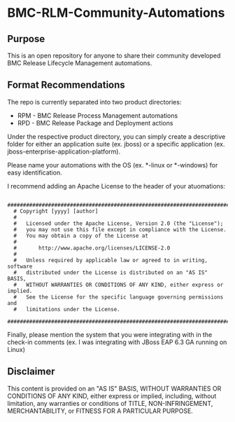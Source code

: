 # BMC-RLM-Community-Automations

## Purpose
This is an open repository for anyone to share their community developed BMC Release Lifecycle Management automations.

## Format Recommendations
The repo is currently separated into two product directories:
* RPM - BMC Release Process Management automations
* RPD - BMC Release Package and Deployment actions

Under the respective product directory, you can simply create a descriptive folder for either an application suite (ex. jboss) or a specific application (ex. jboss-enterprise-application-platform).   

Please name your automations with the OS (ex. *-linux or *-windows) for easy identification.

I recommend adding an Apache License to the header of your atuomations:
```
  #############################################################################
  # Copyright [yyyy] [author]
  #
  #   Licensed under the Apache License, Version 2.0 (the "License");
  #   you may not use this file except in compliance with the License.
  #   You may obtain a copy of the License at
  #
  #       http://www.apache.org/licenses/LICENSE-2.0
  #
  #   Unless required by applicable law or agreed to in writing, software
  #   distributed under the License is distributed on an "AS IS" BASIS,
  #   WITHOUT WARRANTIES OR CONDITIONS OF ANY KIND, either express or implied.
  #   See the License for the specific language governing permissions and
  #   limitations under the License.
  #############################################################################  
```
Finally, please mention the system that you were integrating with in the check-in comments (ex. I was integrating with JBoss EAP 6.3 GA running on Linux)

## Disclaimer
This content is provided on an "AS IS" BASIS, WITHOUT WARRANTIES OR CONDITIONS OF ANY KIND, either express or implied, including, without limitation, any warranties or conditions of TITLE, NON-INFRINGEMENT, MERCHANTABILITY, or FITNESS FOR A PARTICULAR PURPOSE.
